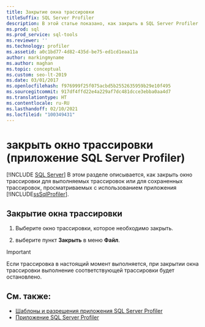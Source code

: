 ```yaml
---
title: Закрытие окна трассировки
titleSuffix: SQL Server Profiler
description: В этой статье показано, как закрыть в SQL Server Profiler окно трассировки, которое записывает данные событий. Узнайте, как закрыть окно трассировки во время трассировки или после ее завершения.
ms.prod: sql
ms.prod_service: sql-tools
ms.reviewer: ''
ms.technology: profiler
ms.assetid: a0c1bd77-4d82-435d-be75-ed1cd1eaa11a
author: markingmyname
ms.author: maghan
ms.topic: conceptual
ms.custom: seo-lt-2019
ms.date: 03/01/2017
ms.openlocfilehash: f976999f25f075acbd5b2552635959b29e10f495
ms.sourcegitcommit: 917df4ffd22e4a229af7dc481dcce3ebba0aa4d7
ms.translationtype: HT
ms.contentlocale: ru-RU
ms.lasthandoff: 02/10/2021
ms.locfileid: "100349431"
---
```

# <a name="close-a-trace-window-sql-server-profiler"></a>закрыть окно трассировки (приложение SQL Server Profiler)

 [!INCLUDE [SQL Server](../../includes/applies-to-version/sqlserver.md)]
  В этом разделе описывается, как закрыть окно трассировки для выполняемых трассировок или для сохраненных трассировок, просматриваемых с использованием приложения [!INCLUDE[ssSqlProfiler](../../includes/sssqlprofiler-md.md)].  
  
## <a name="to-close-a-trace-window"></a>Закрытие окна трассировки
  
1. Выберите окно трассировки, которое необходимо закрыть.  
  
2. выберите пункт **Закрыть** в меню **Файл**.  
  
> [!IMPORTANT]  
> Если трассировка в настоящий момент выполняется, при закрытии окна трассировки выполнение соответствующей трассировки будет остановлено.  
  
## <a name="see-also"></a>См. также:

- [Шаблоны и разрешения приложения SQL Server Profiler](../../tools/sql-server-profiler/sql-server-profiler-templates-and-permissions.md)
- [Приложение SQL Server Profiler](../../tools/sql-server-profiler/sql-server-profiler.md)